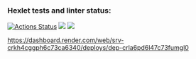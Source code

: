 ### Hexlet tests and linter status:
[![Actions Status](https://github.com/rikser123/java-project-72/actions/workflows/hexlet-check.yml/badge.svg)](https://github.com/rikser123/java-project-72/actions)
<a href="https://codeclimate.com/github/rikser123/java-project-72/maintainability"><img src="https://api.codeclimate.com/v1/badges/2f370a40551d01fea243/maintainability" /></a>
<a href="https://codeclimate.com/github/rikser123/java-project-72/test_coverage"><img src="https://api.codeclimate.com/v1/badges/2f370a40551d01fea243/test_coverage" /></a>

https://dashboard.render.com/web/srv-crkh4cggph6c73ca6340/deploys/dep-crla6pd6l47c73fumgl0